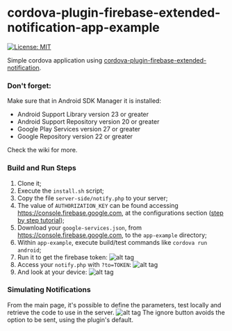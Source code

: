 # cordova-plugin-firebase-extended-notification-app-example
[![License: MIT](https://img.shields.io/badge/License-MIT-yellow.svg)](https://opensource.org/licenses/MIT)

Simple cordova application using [cordova-plugin-firebase-extended-notification](https://github.com/andrehtissot/cordova-plugin-firebase-extended-notification).


### Don't forget:
Make sure that in Android SDK Manager it is installed:
* Android Support Library version 23 or greater
* Android Support Repository version 20 or greater
* Google Play Services version 27 or greater
* Google Repository version 22 or greater

Check the wiki for more.

### Build and Run Steps
1. Clone it;
2. Execute the `install.sh` script;
3. Copy the file `server-side/notify.php` to your server;
4. The value of `AUTHORIZATION_KEY` can be found accessing https://console.firebase.google.com, at the configurations section ([step by step tutorial](https://github.com/andrehtissot/cordova-plugin-firebase-extended-notification-app-example/wiki/How-to-find-your-firebase-server-key));
5. Download your `google-services.json`, from https://console.firebase.google.com, to the `app-example` directory;
6. Within `app-example`, execute build/test commands like `cordova run android`;
7. Run it to get the firebase token:
![alt tag](https://raw.githubusercontent.com/andrehtissot/cordova-plugin-firebase-extended-notification-app-example/master/.docs/gotToken.jpg)
8. Access your `notify.php` with `?to=TOKEN`:
![alt tag](https://raw.githubusercontent.com/andrehtissot/cordova-plugin-firebase-extended-notification-app-example/master/.docs/notificationSent.jpg)
9. And look at your device:
![alt tag](https://raw.githubusercontent.com/andrehtissot/cordova-plugin-firebase-extended-notification-app-example/master/.docs/notificationReceived.jpg)

### Simulating Notifications
From the main page, it's possible to define the parameters, test locally and retrieve the code to use in the server.
![alt tag](https://user-images.githubusercontent.com/1174345/28749890-cd66a9cc-74ac-11e7-8719-eae09c4d34c3.jpg)
The ignore button avoids the option to be sent, using the plugin's default.
